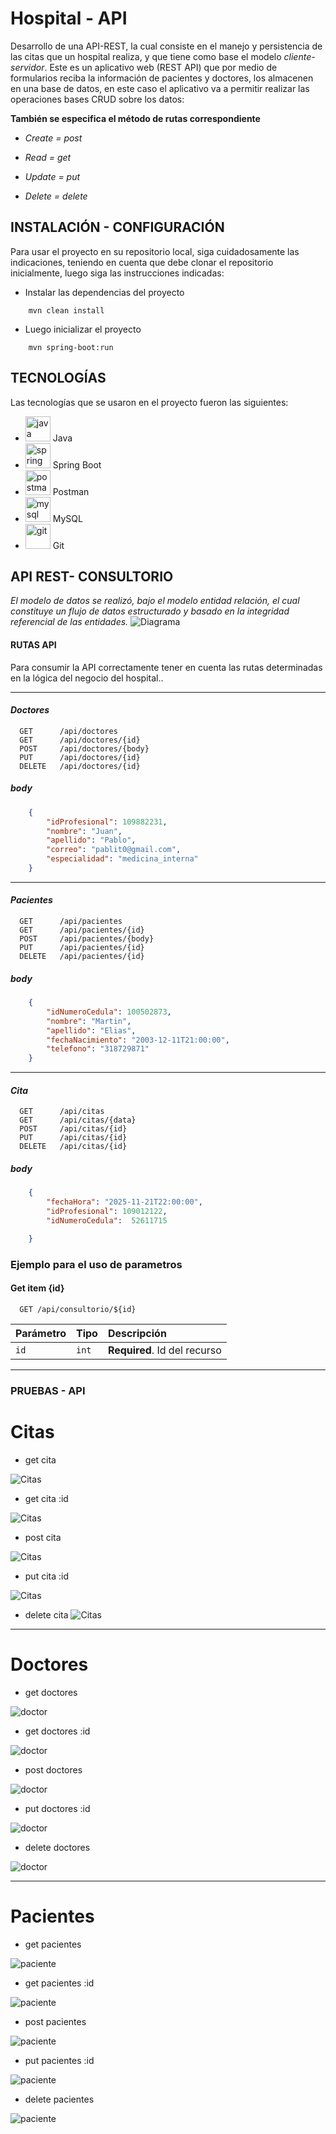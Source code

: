 # Hospital - API

Desarrollo de una API-REST, la cual consiste en el manejo y persistencia de las citas que un hospital realiza, y que tiene como base el modelo *cliente-servidor*.
Este es un aplicativo web (REST API) que por medio de formularios reciba la información de pacientes y doctores, los almacenen en una base de datos, en este caso el aplicativo va a permitir realizar las operaciones bases CRUD sobre los datos:

**También se especifica el método de rutas correspondiente**

- *Create = post* 

- *Read = get*

- *Update = put*

- *Delete = delete*


## INSTALACIÓN - CONFIGURACIÓN
Para usar el proyecto en su repositorio local, siga cuidadosamente las indicaciones, teniendo en cuenta que debe clonar el repositorio
inicialmente, luego siga las instrucciones indicadas:

- Instalar las dependencias del proyecto
```code
    mvn clean install
```
- Luego inicializar el proyecto
```code
    mvn spring-boot:run
```

## TECNOLOGÍAS
Las tecnologías que se usaron en el proyecto fueron las siguientes:
- <img src="https://raw.githubusercontent.com/devicons/devicon/master/icons/java/java-original.svg" alt="java" width="40" height="40"/> Java
- <img src="https://www.vectorlogo.zone/logos/springio/springio-icon.svg" alt="spring" width="40" height="40"/> Spring Boot
- <img src="https://www.vectorlogo.zone/logos/getpostman/getpostman-icon.svg" alt="postman" width="40" height="40"/> Postman
- <img src="https://raw.githubusercontent.com/devicons/devicon/master/icons/mysql/mysql-original-wordmark.svg" alt="mysql" width="40" height="40"/> MySQL
- <img src="https://www.vectorlogo.zone/logos/git-scm/git-scm-icon.svg" alt="git" width="40" height="40"/> Git


## API REST- CONSULTORIO
*El modelo de datos se realizó, bajo el modelo entidad relación, el cual constituye un flujo de datos estructurado y basado en la integridad referencial de las entidades.*
![Diagrama](ModelDataBase.png)


#### RUTAS API

Para consumir la API correctamente tener en cuenta las rutas determinadas en la lógica del negocio del hospital..

----

#### *Doctores*
```http
  GET      /api/doctores
  GET      /api/doctores/{id}
  POST     /api/doctores/{body}
  PUT      /api/doctores/{id}
  DELETE   /api/doctores/{id}
```
##### **body**
```json
    {
        "idProfesional": 109882231,
        "nombre": "Juan",
        "apellido": "Pablo",
        "correo": "pablit0@gmail.com",
        "especialidad": "medicina_interna"
    } 

```
-----

#### *Pacientes*
```http
  GET      /api/pacientes
  GET      /api/pacientes/{id}
  POST     /api/pacientes/{body}
  PUT      /api/pacientes/{id}
  DELETE   /api/pacientes/{id}
```
##### **body**
```json
    {
        "idNumeroCedula": 100502873,
        "nombre": "Martin",
        "apellido": "Elias",
        "fechaNacimiento": "2003-12-11T21:00:00",
        "telefono": "318729871"
    }

```
-----
#### *Cita*
```http
  GET      /api/citas   
  GET      /api/citas/{data}
  POST     /api/citas/{id}
  PUT      /api/citas/{id}
  DELETE   /api/citas/{id}
```
##### **body**
```json
    {
        "fechaHora": "2025-11-21T22:00:00",
        "idProfesional": 109012122,
        "idNumeroCedula":  52611715

    }
```


### Ejemplo para el uso de parametros
#### Get item {id} 

```http
  GET /api/consultorio/${id}
```

| Parámetro | Tipo     | Descripción                       |
| :-------- | :------- | :-------------------------------- |
| `id`      | `int` | **Required**. Id del recurso |

-----
### PRUEBAS - API

# Citas
- get cita

![Citas](pruebas-img/citas/get_citas.png)

- get cita :id

![Citas](pruebas-img/citas/get_citas_id.png)

- post cita

![Citas](pruebas-img/citas/post_citas.png)

- put cita :id

![Citas](pruebas-img/citas/puy_citas.png)

- delete cita
![Citas](pruebas-img/citas/delete_citas.png)


----

# Doctores

- get doctores

![doctor](pruebas-img/doctores/get_doctores.png)

- get doctores :id

![doctor](pruebas-img/doctores/get_Post_id.png)

- post doctores

![doctor](pruebas-img/doctores/post_doctores.png)

- put doctores :id

![doctor](pruebas-img/doctores/put_doctores.png)


- delete doctores

![doctor](pruebas-img/doctores/delete_doctores.png)



----
# Pacientes

- get pacientes

![paciente](pruebas-img/pacientes/get_Pacientes.png)

- get pacientes :id

![paciente](pruebas-img/pacientes/get_pacientes_id.png)

- post pacientes

![paciente](pruebas-img/pacientes/post_pacientes.png)

- put pacientes :id

![paciente](pruebas-img/pacientes/put_pacientes.png)


- delete pacientes

![paciente](pruebas-img/pacientes/delete_pacientes.png)



